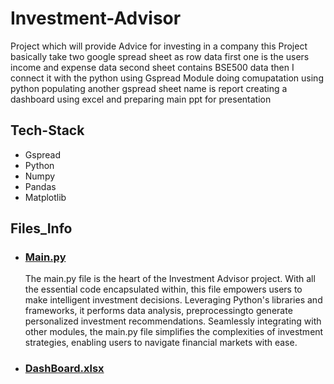 # Investment-Advisor
Project which will provide Advice for investing in a company
this Project basically take two google spread sheet as row data
first one is the users income and expense data
second sheet contains BSE500 data
then I connect it with the python using Gspread Module
doing comupatation using python
populating another gspread sheet name is report
creating a dashboard using excel
and preparing main ppt for presentation


## Tech-Stack
* Gspread
* Python
* Numpy
* Pandas
* Matplotlib


## Files_Info

* ### [Main.py](https://github.com/deepakver484/Investment-Advisor/blob/main/Main.py)
  
  The main.py file is the heart of the Investment Advisor project. With all the essential code encapsulated within, this file empowers users to make intelligent investment decisions. Leveraging Python's libraries and frameworks, it performs data analysis, preprocessingto generate personalized investment recommendations. Seamlessly integrating with other modules, the main.py file simplifies the complexities of investment strategies, enabling users to navigate financial markets with ease.
  
  
* ### [DashBoard.xlsx](https://github.com/deepakver484/Investment-Advisor/blob/main/DashBoard.xlsx)

